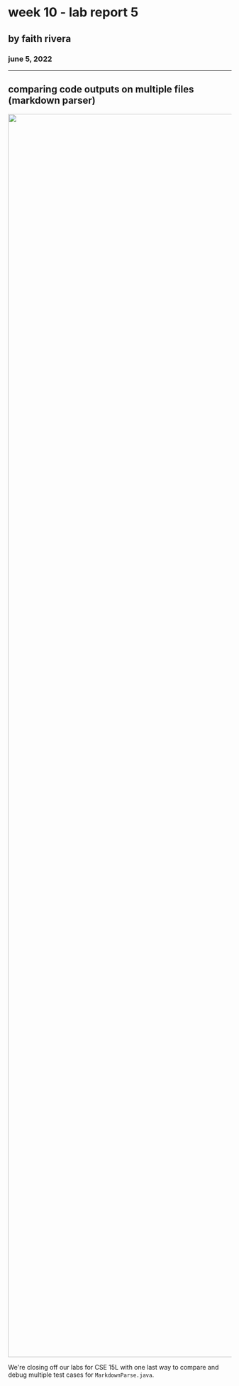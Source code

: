 # week 10 - lab report 5
## by faith rivera
### june 5, 2022

--- 

## comparing code outputs on multiple files (markdown parser)


<p align="center">
  <img src="https://wallpapercave.com/uwp/uwp1772743.gif" width="2800">
</p>

We're closing off our labs for CSE 15L with one last way to compare and debug multiple test cases for `MarkdownParse.java`. 
